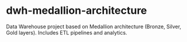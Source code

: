 # dwh-medallion-architecture
Data Warehouse project based on Medallion architecture (Bronze, Silver, Gold layers). Includes ETL pipelines and analytics.
